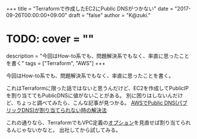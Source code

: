 +++
title = "Terraformで作成したEC2にPublic DNSがつかない"
date = "2017-09-26T00:00:00+09:00"
draft = "false"
author = "K@zuki."
# TODO: cover = ""
description = "今回はHow-to系でも、問題解決系でもなく、率直に思ったことを書く"
tags = ["Terraform", "AWS"]
+++

今回はHow-to系でも、問題解決系でもなく、率直に思ったことを書く。

これはTerraformに限った話ではないと思うんだけど、EC2を作成してPublicIPを割り当ててもPublicDNSに値がないことがある。
別に困りはしないんだけど、ちょっと調べてみたら、こんな記事が見つかる。
[AWSでPublic DNS(パブリックDNS)が割り当てられない時の解決法](http://qiita.com/sunadoridotnet/items/4ea689ce9f206e78a523)

これの通りなら、TerraformでもVPC定義の[オプション](https://www.terraform.io/docs/providers/aws/r/vpc.html#enable_dns_hostnames)を見直せば割り当てられるんじゃないかなと。
出社してから試してみる。
